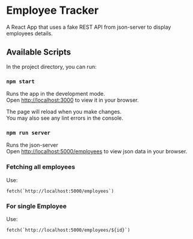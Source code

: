 # Employee Tracker

A React App that uses a fake REST API from json-server to display employees details.

## Available Scripts

In the project directory, you can run:

### `npm start`

Runs the app in the development mode.\
Open [http://localhost:3000](http://localhost:3000) to view it in your browser.

The page will reload when you make changes.\
You may also see any lint errors in the console.

### `npm run server`

Runs the json-server\
Open [http://localhost:5000/employees](http://localhost:5000/employees) to view json data in your browser.

### Fetching all employees

Use:

```
fetch(`http://localhost:5000/employees`)
```

### For single Employee

Use:

```
fetch(`http://localhost:5000/employees/${id}`)
```
